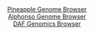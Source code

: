 <div id="Pineapple_Genome_Browser" align="center">
  <a href="https://igv.org/app/?sessionURL=blob:zZJda9swFIb_i6BlA8eW7DiODWWkXbpkSVvS4LqkFKPYsiNmS6ok201C_vu0sLGbFZqLjYEupIM.3vPo2YOWSEU5AxFwbeTbCAELqA3vlrgWFbnFNVEgKnCliAUkKYgkLCMg2oMCK43j.7k5udFaqMhxqBa9GrOS28qzcY13nOFO2RmvnSteVXjNJdZcKudS4pY7tGx7HVljIWzztmf7To41dnAlNpwp7gjCyrQz96W_SmlJGK9JWjeVpscAqcljMuZ2gT.NkuUoy4hSM7Kd5hej2XT04I3j1ZfB1Sq.myTxIDlf0pJh3UhyMd_lJRHjRMySZuI244fH.GYzOXOv6.BrfOZ9Ph._CiqJukABGvb7Q89zDRrKcvL6P3VtBj2x8wTdkF0cDJPl1V2xXWXTJfPDV08Q0n.j74MFKp41xgSQbWQQIWh5cGD57qD3Y4qGFoShoSM5BdHTswW0xNk3s_1pD_RWGF.AIi_NUR0LcJkTCaJeCGGAwtD1.0EfhiE6WHvQyOrvob2O78MAuiPXHaQFrbSROU8VE8rGjNltVtjl7kSWM74SZDrvksSYcztf.vn0zL0ML7f9ej1Cf_bIMwzM88cvNM2.J9U_Me89QWy9PlW32aJdbMaGCoRF9_KiFkPhXT_e0XCSkZs3AZ0Gp.CyxtrsNxWz_OlciyXFTJtCSxVd04rqbWI48g5EyPWMuiDjFTcuAlmuP0ALWsiHH38r6h2eD98B">Pineapple Genome Browser</a>
</div>
<div id="Alphonso_Genome_Browser" align="center">
  <a href="https://igv.org/app/?sessionURL=blob:zZJba9swGIb_i6BlA8e27PgIZeTUNqRdt7RpWEsxsi07amRJlRTnRP77tLKxmxWai42BLqQPHd7v0bMHLZaKcAZS4NkwsCEEFlALvr5FjaD4M2qwAmmFqMIWkLjCErMCg3QPKqQ0mk2vzMmF1kKljkO06DSI1dxWvo0atOMMrZVd8MYZcEpRziXSXCqnL1HLHVK3nTXOkRC2edu3A6dEGjmIigVnijsCszpbm_uyX6Wsxow3OGtWVJPXAJnJYzKWdoU.9ea3vaLASk3wdlye9Sbj3r0_mj1chIOH2c3lfBbOT29JzZBeSXxGT7x._0LL.TWfDnddtrxEURlH5zfjuyU_8Yeno40gEqszGMG42419GBo0hJV48z91bQY5svO8XDabMJ_QRT2Ew4vV9jkeLVtYjvvxG30fLEB5sTImgGIhoxS6lu.GVuCFnR9TGFuumxg6khOQPj5ZQEtULM32xz3QW2F8AQq_rF7VsQCXJZYg7SSuG8Ek8YJu1HWTBB6sPVhJ.vfQns.mSeR6Pc8Ls4pQbWQuM8WEshFjdltUdr07kmUY4OvL8lv.IkYjtCkHsdeKr0yfeOfenftHmpEhYB5__UDT6nsy_RPv3hPE1vmxsnlUDr7w7r0s5EwwGITFbtROeuQZFW_iOQ5NxWWDtNlvKmb507cWSYKYNoWWKJITSvR2bijyNUih5xttQcEpNx4CWecfXMu1YOB._K2nf3g6fAc-">Alphonso Genome Browser</a>
</div>


<div id="DAF_Genomics_Browser" align="center">
  <a href="https://ink-blot.github.io/?sessionURL=blob:tZHtatswFIbvRbD.sh3LduzaEIazJU1o15V6XlhKCaf2UazWtlxJXtKF3PuE1zHYKGPQgSQkzsf76jwH8hWl4qIlCfEcOnYoJRZRldhl0HQ1XkKDiiQMaoUWkchQYlsgSQ6EgdKQX1.YykrrTiWjUQnM3mIrGl4oR_kOdLYSva7QpNqeAw18Ey3slFOIxiRrGEHdVaJVYgRFgUrZ7qjDdrvZgTl.xjZDS9w0fa35oLoxJoyx0mFg3PK2xP1fjPwHZbP423SVpUP9OT4ty0l6vkw_.7N8fRa.W.cfF6s8XJ1kfNuC7iVOGF8uvHkI86wbu2eLq.k..5Cq2eVi6b7x35_M9h2XqCY0oqdBEFIakqNFalH0BgEpKkkTGliRd2p5QWA_X_1xaGYgBSfJza1FtITiwaTfHIh.6gwoovCxH5hZRMgSJUns2HUjGsfeOIgCN47p0TqQXtavTHKeX8eR66WeFzp30Bh9xuthfEboz.BrYfyts9n_ikns2HQVBp.umGAX07K7S9eP9.mD1vdfXsBkkRe_xYRsQJvQj.czFKiNWoOt_kXFP94evwM-">DAF Genomics Browser</a>
</div>
